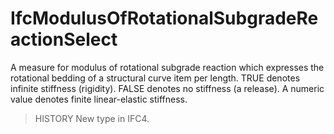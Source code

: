 # IfcModulusOfRotationalSubgradeReactionSelect

A measure for modulus of rotational subgrade reaction which expresses the rotational bedding of a structural curve item per length. TRUE denotes infinite stiffness (rigidity). FALSE denotes no stiffness (a release). A numeric value denotes finite linear-elastic stiffness.
<!-- end of short definition -->


> HISTORY New type in IFC4.
